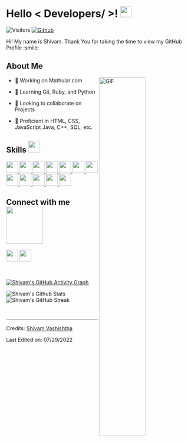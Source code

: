 <h1> Hello < Developers/ >! <img src = "https://raw.githubusercontent.com/MartinHeinz/MartinHeinz/master/wave.gif" width = 30px> </h1>
<p align='center'>
</p>


![Visitors](https://api.visitorbadge.io/api/visitors?path=https%3A%2F%2Fgithub.com%2FShivamVashishtha&labelColor=%23d9e3f0&countColor=%23ff8a65&style=flat)
[![Github](https://img.shields.io/github/followers/ShivamVashishtha?label=Follow&style=social)](https://github.com/ShivamVashishtha)

<div size='20px'> Hi! My name is Shivam. Thank You for taking the time to view my GitHub Profile :smile: 
</div>

<h2> About Me </h2>

<img width="50%" align="right" alt="GIF" src="https://github.com/abhisheknaiidu/abhisheknaiidu/blob/master/code.gif?raw=true"/>

- 🔭 Working on Mathular.com
  
- 🌱 Learning Git, Ruby, and Python
  
- 👯 Looking to collaborate on Projects
  
- 💬 Proficient in HTML, CSS, JavaScript Java, C++, SQL, etc.
 

<h2> Skills <img src = "https://media2.giphy.com/media/QssGEmpkyEOhBCb7e1/giphy.gif?cid=ecf05e47a0n3gi1bfqntqmob8g9aid1oyj2wr3ds3mg700bl&rid=giphy.gif" width = 32px> </h2>
<a href= https://github.com/ShivamVashishtha?tab=repositories&q=&type=&language=python&sort= > <img width ='32px' src ='https://raw.githubusercontent.com/rahulbanerjee26/githubAboutMeGenerator/main/icons/python.svg'> </a>
<a href= https://github.com/ShivamVashishtha?tab=repositories&q=&type=&language=reactjs&sort= > <img width ='32px' src ='https://raw.githubusercontent.com/rahulbanerjee26/githubAboutMeGenerator/main/icons/reactjs.svg'> </a>
<a href= https://github.com/ShivamVashishtha?tab=repositories&q=&type=&language=javascript&sort= > <img width ='32px' src ='https://raw.githubusercontent.com/rahulbanerjee26/githubAboutMeGenerator/main/icons/javascript.svg'> </a>
<a href= https://github.com/ShivamVashishtha?tab=repositories&q=&type=&language=scikit&sort= > <img width ='32px' src ='https://raw.githubusercontent.com/rahulbanerjee26/githubAboutMeGenerator/main/icons/scikit.svg'> </a>
<a href= https://github.com/ShivamVashishtha?tab=repositories&q=&type=&language=c&sort= > <img width ='32px' src ='https://raw.githubusercontent.com/rahulbanerjee26/githubAboutMeGenerator/main/icons/c.svg'> </a>
<a href= https://github.com/ShivamVashishtha?tab=repositories&q=&type=&language=cpp&sort= > <img width ='32px' src ='https://raw.githubusercontent.com/rahulbanerjee26/githubAboutMeGenerator/main/icons/cpp.svg'> </a>
<a href= https://github.com/ShivamVashishtha?tab=repositories&q=&type=&language=sqlite&sort= > <img width ='32px' src ='https://raw.githubusercontent.com/rahulbanerjee26/githubAboutMeGenerator/main/icons/sqlite.svg'> </a>
<a href= https://github.com/ShivamVashishtha?tab=repositories&q=&type=&language=pytorch&sort= > <img width ='32px' src ='https://raw.githubusercontent.com/rahulbanerjee26/githubAboutMeGenerator/main/icons/pytorch.svg'> </a>
<a href= https://github.com/ShivamVashishtha?tab=repositories&q=&type=&language=css&sort= > <img width ='32px' src ='https://raw.githubusercontent.com/rahulbanerjee26/githubAboutMeGenerator/main/icons/css.svg'> </a>
<a href= https://github.com/ShivamVashishtha?tab=repositories&q=&type=&language=html&sort= > <img width ='32px' src ='https://raw.githubusercontent.com/rahulbanerjee26/githubAboutMeGenerator/main/icons/html.svg'> </a>
<a href= https://github.com/ShivamVashishtha?tab=repositories&q=&type=&language=android&sort= > <img width ='32px' src ='https://raw.githubusercontent.com/rahulbanerjee26/githubAboutMeGenerator/main/icons/android.svg'> </a>
<a href= https://github.com/ShivamVashishtha?tab=repositories&q=&type=&language=csharp&sort= > <img width ='32px' src ='https://raw.githubusercontent.com/rahulbanerjee26/githubAboutMeGenerator/main/icons/csharp.svg'> </a>


<h2> Connect with me <img src='https://raw.githubusercontent.com/ShahriarShafin/ShahriarShafin/main/Assets/handshake.gif' width="100px"> </h2>
<a href = 'https://www.linkedin.com/in/vashishthashivam/'> <img width = '32px' align= 'center' src="https://raw.githubusercontent.com/rahulbanerjee26/githubAboutMeGenerator/main/icons/linked-in-alt.svg"/></a> 
<a href = 'https://github.com/ShivamVashishtha'> <img width = '32px' align= 'center' src="https://raw.githubusercontent.com/rahulbanerjee26/githubAboutMeGenerator/main/icons/github.svg"/></a>
  
<br>
<br>
  <br>
  
[![Shivam's GitHub Activity Graph](https://activity-graph.herokuapp.com/graph?username=ShivamVashishtha&theme=tokyonight)](https://git.io/praveenscience)

 ![Shivam's Github Stats](https://github-readme-stats.vercel.app/api?username=ShivamVashishtha&show_icons=true&theme=tokyonight)  ![Shivam's GitHub Streak](https://github-readme-streak-stats.herokuapp.com/?user=Aditya664&theme=tokyonight)



<br>


-----
Credits: [Shivam Vashishtha](https://github.com/ShivamVashishtha)

Last Edited on: 07/29/2022
